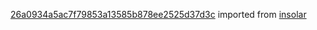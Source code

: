 [26a0934a5ac7f79853a13585b878ee2525d37d3c](https://github.com/insolar/insolar/commit/26a0934a5ac7f79853a13585b878ee2525d37d3c) imported from [insolar](https://github.com/insolar/insolar)
